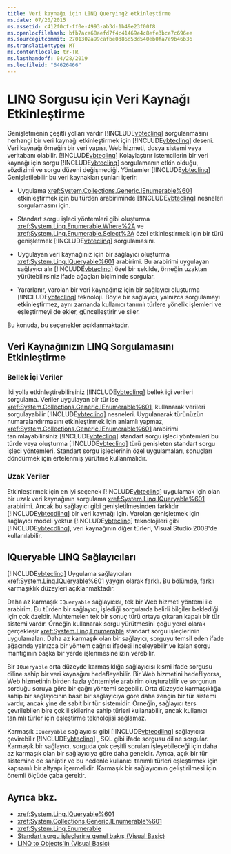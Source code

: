 ```yaml
---
title: Veri kaynağı için LINQ Querying2 etkinleştirme
ms.date: 07/20/2015
ms.assetid: c412f0cf-ff0e-4993-ab3d-1b49e23f00f8
ms.openlocfilehash: bfb7aca68aefd7f4c41469e4c8efe3bce7c696ee
ms.sourcegitcommit: 2701302a99cafbe0d86d53d540eb0fa7e9b46b36
ms.translationtype: MT
ms.contentlocale: tr-TR
ms.lasthandoff: 04/28/2019
ms.locfileid: "64626466"
---
```

# <a name="enabling-a-data-source-for-linq-querying"></a>LINQ Sorgusu için Veri Kaynağı Etkinleştirme

Genişletmenin çeşitli yolları vardır [!INCLUDE[vbteclinq](~/includes/vbteclinq-md.md)] sorgulanmasını herhangi bir veri kaynağı etkinleştirmek için [!INCLUDE[vbteclinq](~/includes/vbteclinq-md.md)] deseni. Veri kaynağı örneğin bir veri yapısı, Web hizmeti, dosya sistemi veya veritabanı olabilir. [!INCLUDE[vbteclinq](~/includes/vbteclinq-md.md)] Kolaylaştırır istemcilerin bir veri kaynağı için sorgu [!INCLUDE[vbteclinq](~/includes/vbteclinq-md.md)] sorgulamanın etkin olduğu, sözdizimi ve sorgu düzeni değişmediği. Yöntemler [!INCLUDE[vbteclinq](~/includes/vbteclinq-md.md)] Genişletilebilir bu veri kaynakları şunları içerir:

- Uygulama <xref:System.Collections.Generic.IEnumerable%601> etkinleştirmek için bu türden arabiriminde [!INCLUDE[vbteclinq](~/includes/vbteclinq-md.md)] nesneleri sorgulamasını için.

- Standart sorgu işleci yöntemleri gibi oluşturma <xref:System.Linq.Enumerable.Where%2A> ve <xref:System.Linq.Enumerable.Select%2A> özel etkinleştirmek için bir türü genişletmek [!INCLUDE[vbteclinq](~/includes/vbteclinq-md.md)] sorgulamasını.

- Uygulayan veri kaynağınız için bir sağlayıcı oluşturma <xref:System.Linq.IQueryable%601> arabirimi. Bu arabirimi uygulayan sağlayıcı alır [!INCLUDE[vbteclinq](~/includes/vbteclinq-md.md)] özel bir şekilde, örneğin uzaktan yürütebilirsiniz ifade ağaçları biçiminde sorgular.

- Yararlanır, varolan bir veri kaynağınız için bir sağlayıcı oluşturma [!INCLUDE[vbteclinq](~/includes/vbteclinq-md.md)] teknoloji. Böyle bir sağlayıcı, yalnızca sorgulamayı etkinleştirmez, aynı zamanda kullanıcı tanımlı türlere yönelik işlemleri ve eşleştirmeyi de ekler, güncelleştirir ve siler.

Bu konuda, bu seçenekler açıklanmaktadır.

## <a name="how-to-enable-linq-querying-of-your-data-source"></a>Veri Kaynağınızın LINQ Sorgulamasını Etkinleştirme

### <a name="in-memory-data"></a>Bellek İçi Veriler
 İki yolla etkinleştirebilirsiniz [!INCLUDE[vbteclinq](~/includes/vbteclinq-md.md)] bellek içi verileri sorgulama. Veriler uygulayan bir tür ise <xref:System.Collections.Generic.IEnumerable%601>, kullanarak verileri sorgulayabilir [!INCLUDE[vbteclinq](~/includes/vbteclinq-md.md)] nesneleri. Uygulanarak türünüzün numaralandırmasını etkinleştirmek için anlamlı yapmaz, <xref:System.Collections.Generic.IEnumerable%601> arabirimi tanımlayabilirsiniz [!INCLUDE[vbteclinq](~/includes/vbteclinq-md.md)] standart sorgu işleci yöntemleri bu türde veya oluşturma [!INCLUDE[vbteclinq](~/includes/vbteclinq-md.md)] türü genişleten standart sorgu işleci yöntemleri. Standart sorgu işleçlerinin özel uygulamaları, sonuçları döndürmek için ertelenmiş yürütme kullanmalıdır.

### <a name="remote-data"></a>Uzak Veriler
 Etkinleştirmek için en iyi seçenek [!INCLUDE[vbteclinq](~/includes/vbteclinq-md.md)] uygulamak için olan bir uzak veri kaynağının sorgulama <xref:System.Linq.IQueryable%601> arabirimi. Ancak bu sağlayıcı gibi genişletilmesinden farklıdır [!INCLUDE[vbtecdlinq](~/includes/vbtecdlinq-md.md)] bir veri kaynağı için. Varolan genişletmek için sağlayıcı modeli yoktur [!INCLUDE[vbteclinq](~/includes/vbteclinq-md.md)] teknolojileri gibi [!INCLUDE[vbtecdlinq](~/includes/vbtecdlinq-md.md)], veri kaynağının diğer türleri, Visual Studio 2008'de kullanılabilir.

## <a name="iqueryable-linq-providers"></a>IQueryable LINQ Sağlayıcıları
 [!INCLUDE[vbteclinq](~/includes/vbteclinq-md.md)] Uygulama sağlayıcıları <xref:System.Linq.IQueryable%601> yaygın olarak farklı. Bu bölümde, farklı karmaşıklık düzeyleri açıklanmaktadır.

 Daha az karmaşık `IQueryable` sağlayıcısı, tek bir Web hizmeti yöntemi ile arabirim. Bu türden bir sağlayıcı, işlediği sorgularda belirli bilgiler beklediği için çok özeldir. Muhtemelen tek bir sonuç türü ortaya çıkaran kapalı bir tür sistemi vardır. Örneğin kullanarak sorgu yürütmesini çoğu yerel olarak gerçekleşir <xref:System.Linq.Enumerable> standart sorgu işleçlerinin uygulamaları. Daha az karmaşık olan bir sağlayıcı, sorguyu temsil eden ifade ağacında yalnızca bir yöntem çağrısı ifadesi inceleyebilir ve kalan sorgu mantığının başka bir yerde işlenmesine izin verebilir.

 Bir `IQueryable` orta düzeyde karmaşıklığa sağlayıcısı kısmi ifade sorgusu diline sahip bir veri kaynağını hedefleyebilir. Bir Web hizmetini hedefliyorsa, Web hizmetinin birden fazla yöntemiyle arabirim oluşturabilir ve sorgunun sorduğu soruya göre bir çağrı yöntemi seçebilir. Orta düzeyde karmaşıklığa sahip bir sağlayıcının basit bir sağlayıcıya göre daha zengin bir tür sistemi vardır, ancak yine de sabit bir tür sistemidir. Örneğin, sağlayıcı ters çevrilebilen bire çok ilişkilerine sahip türleri kullanabilir, ancak kullanıcı tanımlı türler için eşleştirme teknolojisi sağlamaz.

 Karmaşık `IQueryable` sağlayıcısı gibi [!INCLUDE[vbtecdlinq](~/includes/vbtecdlinq-md.md)] sağlayıcısı çevirebilir [!INCLUDE[vbteclinq](~/includes/vbteclinq-md.md)] , SQL gibi ifade sorgusu diline sorgular. Karmaşık bir sağlayıcı, sorguda çok çeşitli soruları işleyebileceği için daha az karmaşık olan bir sağlayıcıya göre daha geneldir. Ayrıca, açık bir tür sistemine de sahiptir ve bu nedenle kullanıcı tanımlı türleri eşleştirmek için kapsamlı bir altyapı içermelidir. Karmaşık bir sağlayıcının geliştirilmesi için önemli ölçüde çaba gerekir.

## <a name="see-also"></a>Ayrıca bkz.

- <xref:System.Linq.IQueryable%601>
- <xref:System.Collections.Generic.IEnumerable%601>
- <xref:System.Linq.Enumerable>
- [Standart sorgu işleçlerine genel bakış (Visual Basic)](../../../../visual-basic/programming-guide/concepts/linq/standard-query-operators-overview.md)
- [LINQ to Objects'in (Visual Basic)](../../../../visual-basic/programming-guide/concepts/linq/linq-to-objects.md)